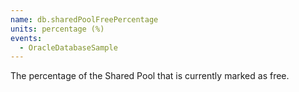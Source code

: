 ```yaml
---
name: db.sharedPoolFreePercentage
units: percentage (%)
events:
  - OracleDatabaseSample
---
```


The percentage of the Shared Pool that is currently marked as free.
